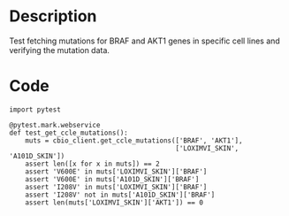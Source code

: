 # Description
Test fetching mutations for BRAF and AKT1 genes in specific cell lines and verifying the mutation data.

# Code
```
import pytest

@pytest.mark.webservice
def test_get_ccle_mutations():
    muts = cbio_client.get_ccle_mutations(['BRAF', 'AKT1'],
                                          ['LOXIMVI_SKIN', 'A101D_SKIN'])
    assert len([x for x in muts]) == 2
    assert 'V600E' in muts['LOXIMVI_SKIN']['BRAF']
    assert 'V600E' in muts['A101D_SKIN']['BRAF']
    assert 'I208V' in muts['LOXIMVI_SKIN']['BRAF']
    assert 'I208V' not in muts['A101D_SKIN']['BRAF']
    assert len(muts['LOXIMVI_SKIN']['AKT1']) == 0

```
